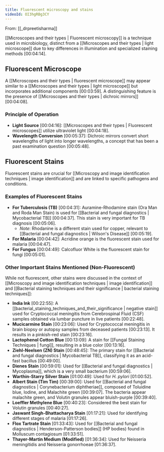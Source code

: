 ```yaml
---
title: Fluorescent microscopy and stains
videoId: OI3hgRBg3CY
---
```


From: [[_drpreetisharma]] <br/> 

[[Microscopes and their types | Fluorescent microscopy]] is a technique used in microbiology, distinct from a [[Microscopes and their types | light microscope]] due to key differences in illumination and specialized staining methods <a class="yt-timestamp" data-t="00:04:14">[00:04:14]</a>.

## Fluorescent Microscope
A [[Microscopes and their types | fluorescent microscope]] may appear similar to a [[Microscopes and their types | light microscope]] but incorporates additional components <a class="yt-timestamp" data-t="00:03:59">[00:03:59]</a>. A distinguishing feature is the presence of [[Microscopes and their types | dichroic mirrors]] <a class="yt-timestamp" data-t="00:04:08">[00:04:08]</a>.

### Principle of Operation
*   **Light Source** <a class="yt-timestamp" data-t="00:04:16">[00:04:16]</a>: [[Microscopes and their types | Fluorescent microscopes]] utilize ultraviolet light <a class="yt-timestamp" data-t="00:04:18">[00:04:18]</a>.
*   **Wavelength Conversion** <a class="yt-timestamp" data-t="00:05:37">[00:05:37]</a>: Dichroic mirrors convert short wavelengths of light into longer wavelengths, a concept that has been a past examination question <a class="yt-timestamp" data-t="00:05:48">[00:05:48]</a>.

## Fluorescent Stains
Fluorescent stains are crucial for [[Microscopy and image identification techniques | image identification]] and are linked to specific pathogens and conditions.

### Examples of Fluorescent Stains
*   **For Tuberculosis (TB)** <a class="yt-timestamp" data-t="00:04:31">[00:04:31]</a>: Auramine-Rhodamine stain (Ora Man and Roda Man Stain) is used for [[Bacterial and fungal diagnostics | Mycobacterial TB]] <a class="yt-timestamp" data-t="00:04:37">[00:04:37]</a>. This stain is very important for TB diagnosis <a class="yt-timestamp" data-t="00:05:06">[00:05:06]</a>.
    *   *Note*: Rhodanine is a different stain used for copper, relevant to [[Bacterial and fungal diagnostics | Wilson's Disease]] <a class="yt-timestamp" data-t="00:05:19">[00:05:19]</a>.
*   **For Malaria** <a class="yt-timestamp" data-t="00:04:42">[00:04:42]</a>: Acridine orange is the fluorescent stain used for malaria <a class="yt-timestamp" data-t="00:04:47">[00:04:47]</a>.
*   **For Fungus** <a class="yt-timestamp" data-t="00:04:49">[00:04:49]</a>: Calcofluor White is the fluorescent stain for fungi <a class="yt-timestamp" data-t="00:05:01">[00:05:01]</a>.

### Other Important Stains Mentioned (Non-Fluorescent)
While not fluorescent, other stains were discussed in the context of [[Microscopy and image identification techniques | image identification]] and [[Bacterial staining techniques and their significance | bacterial staining techniques]]:

*   **India Ink** <a class="yt-timestamp" data-t="00:22:55">[00:22:55]</a>: A [[bacterial_staining_techniques_and_their_significance | negative stain]] used for Cryptococcal meningitis from Cerebrospinal Fluid (CSF) samples obtained via lumbar puncture in live patients <a class="yt-timestamp" data-t="00:22:48">[00:22:48]</a>.
*   **Mucicarmine Stain** <a class="yt-timestamp" data-t="00:23:06">[00:23:06]</a>: Used for Cryptococcal meningitis in brain biopsy or autopsy samples from deceased patients <a class="yt-timestamp" data-t="00:23:13">[00:23:13]</a>. It results in a pinkish-red stain <a class="yt-timestamp" data-t="00:23:16">[00:23:16]</a>.
*   **Lactophenol Cotton Blue** <a class="yt-timestamp" data-t="00:13:09">[00:13:09]</a>: A stain for [[Fungal Staining Techniques | fungi]], resulting in a blue color <a class="yt-timestamp" data-t="00:13:16">[00:13:16]</a>.
*   **Ziehl-Neelsen (ZN) Stain** <a class="yt-timestamp" data-t="00:48:45">[00:48:45]</a>: The primary stain for [[Bacterial and fungal diagnostics | Mycobacterial TB]], classifying it as an acid-fast bacillus <a class="yt-timestamp" data-t="00:49:00">[00:49:00]</a>.
*   **Dienes Stain** <a class="yt-timestamp" data-t="00:59:01">[00:59:01]</a>: Used for [[Bacterial and fungal diagnostics | Mycoplasma]], which is a very small bacterium <a class="yt-timestamp" data-t="00:59:06">[00:59:06]</a>.
*   **Warthin-Starry Silver Stain** <a class="yt-timestamp" data-t="01:00:49">[01:00:49]</a>: Used for *H. pylori* <a class="yt-timestamp" data-t="01:00:52">[01:00:52]</a>.
*   **Albert Stain (Tim Tim)** <a class="yt-timestamp" data-t="00:39:00">[00:39:00]</a>: Used for [[Bacterial and fungal diagnostics | Corynebacterium diphtheriae]], composed of Toluidine blue, Iodine, and Malachite green <a class="yt-timestamp" data-t="00:39:07">[00:39:07]</a>. The bacteria appear malachite green, and Volutin granules appear bluish-purple <a class="yt-timestamp" data-t="00:39:40">[00:39:40]</a>.
*   **Loeffler Methylene Blue** <a class="yt-timestamp" data-t="00:40:23">[00:40:23]</a>: Considered the best stain for Volutin granules <a class="yt-timestamp" data-t="00:40:27">[00:40:27]</a>.
*   **Jaswant Singh-Bhattacharya Stain** <a class="yt-timestamp" data-t="01:17:21">[01:17:21]</a>: Used for identifying different stages of malaria <a class="yt-timestamp" data-t="01:17:26">[01:17:26]</a>.
*   **Flox Tartrate Stain** <a class="yt-timestamp" data-t="01:33:43">[01:33:43]</a>: Used for [[Bacterial and fungal diagnostics | Henderson-Patterson bodies]] (HP bodies) found in Molluscum contagiosum <a class="yt-timestamp" data-t="01:33:51">[01:33:51]</a>.
*   **Thayer-Martin Medium (Modified)** <a class="yt-timestamp" data-t="01:36:34">[01:36:34]</a>: Used for Neisseria meningitidis and Neisseria gonorrhoeae <a class="yt-timestamp" data-t="01:36:37">[01:36:37]</a>.